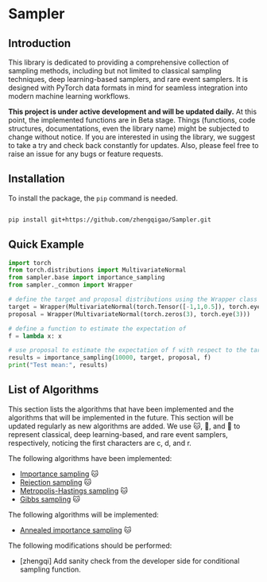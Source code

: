 # Sampler

## Introduction

This library is dedicated to providing a comprehensive collection of sampling methods, including but not limited to classical sampling techniques, deep learning-based samplers, and rare event samplers. It is designed with PyTorch data formats in mind for seamless integration into modern machine learning workflows. 

**This project is under active development and will be updated daily.** At this point, the implemented functions are in Beta stage. Things (functions, code structures, documentations, even the library name) might be subjected to change without notice. If you are interested in using the library, we suggest to take a try and check back constantly for updates. Also, please feel free to raise an issue for any bugs or feature requests.

## Installation

To install the package, the `pip` command is needed.

```bash

pip install git+https://github.com/zhengqigao/Sampler.git

```

## Quick Example

```python
import torch
from torch.distributions import MultivariateNormal
from sampler.base import importance_sampling
from sampler._common import Wrapper

# define the target and proposal distributions using the Wrapper class
target = Wrapper(MultivariateNormal(torch.Tensor([-1,1,0.5]), torch.eye(3)))
proposal = Wrapper(MultivariateNormal(torch.zeros(3), torch.eye(3)))

# define a function to estimate the expectation of
f = lambda x: x

# use proposal to estimate the expectation of f with respect to the target
results = importance_sampling(10000, target, proposal, f)
print("Test mean:", results)

```

## List of Algorithms

This section lists the algorithms that have been implemented and the algorithms that will be implemented in the future. This section will be updated regularly as new algorithms are added. We use :cat:, :dog:, and :rabbit: to represent classical, deep learning-based, and rare event samplers, respectively, noticing the first characters are c, d, and r.


The following algorithms have been implemented:

- [Importance sampling](https://www.microsoft.com/en-us/research/uploads/prod/2006/01/Bishop-Pattern-Recognition-and-Machine-Learning-2006.pdf) :cat:
- [Rejection sampling](https://www.microsoft.com/en-us/research/uploads/prod/2006/01/Bishop-Pattern-Recognition-and-Machine-Learning-2006.pdf) :cat:
- [Metropolis-Hastings sampling](https://www.microsoft.com/en-us/research/uploads/prod/2006/01/Bishop-Pattern-Recognition-and-Machine-Learning-2006.pdf) :cat:
- [Gibbs sampling](https://www.microsoft.com/en-us/research/uploads/prod/2006/01/Bishop-Pattern-Recognition-and-Machine-Learning-2006.pdf) :cat:

The following algorithms will be implemented:

- [Annealed importance sampling](https://arxiv.org/abs/physics/9803008) :cat:

The following modifications should be performed:

- [zhengqi] Add sanity check from the developer side for conditional sampling function.